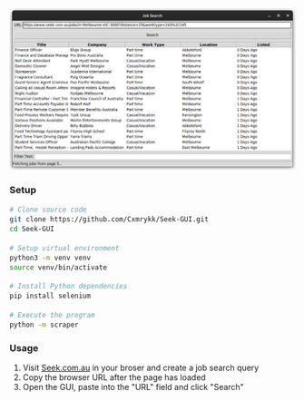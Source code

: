 <div align="center">
    <img src="assets/window.png">
</div>

### Setup
```sh
# Clone source code
git clone https://github.com/Cxmrykk/Seek-GUI.git
cd Seek-GUI

# Setup virtual environment
python3 -m venv venv
source venv/bin/activate

# Install Python dependencies
pip install selenium

# Execute the program
python -m scraper
```

### Usage
1. Visit [Seek.com.au](https://seek.com.au/) in your broser and create a job search query
2. Copy the browser URL after the page has loaded
3. Open the GUI, paste into the "URL" field and click "Search"
